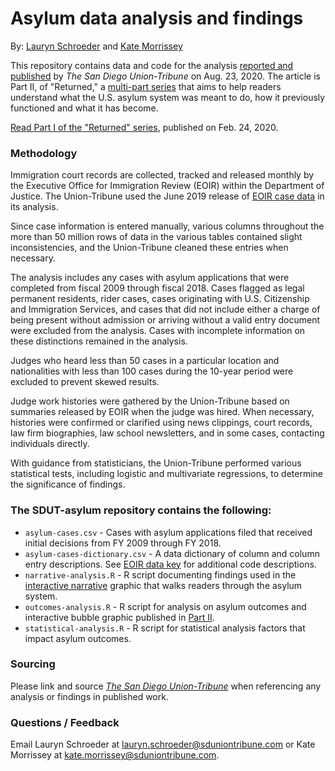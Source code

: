 # Asylum data analysis and findings
By: [Lauryn Schroeder](https://www.sandiegouniontribune.com/sdut-lauryn-schroeder-staff.html) and [Kate Morrissey](https://www.sandiegouniontribune.com/sdut-kate-morrissey-staff.html)

This repository contains data and code for the analysis [reported and published](https://www.sandiegouniontribune.com/news/immigration/story/2020-08-23/who-gets-asylum-even-before-trump-system-was-riddled-with-bias-and-disparities) by *The San Diego Union-Tribune* on Aug. 23, 2020. The article is Part II, of "Returned," a [multi-part series](https://www.sandiegouniontribune.com/returned) that aims to help readers understand what the U.S. asylum system was meant to do, how it previously functioned and what it has become.

[Read Part I of the "Returned" series](https://www.sandiegouniontribune.com/news/immigration/story/2020-02-24/protecting-the-worlds-most-vulnerable-what-it-takes-to-make-a-case-under-us-asylum-system#nt=00000170-75a7-d4fb-a17d-7de7f56b0001-liS0promoButtonnt=00000170-75a7-d4fb-a17d-7de7f56b0001-liS0promoButton), published on Feb. 24, 2020.

### Methodology

Immigration court records are collected, tracked and released monthly by the Executive Office for Immigration Review (EOIR) within the Department of Justice. The Union-Tribune used the June 2019 release of [EOIR case data](https://www.justice.gov/eoir/foia-library-0) in its analysis.

Since case information is entered manually, various columns throughout the more than 50 million rows of data in the various tables contained slight inconsistencies, and the Union-Tribune cleaned these entries when necessary.

The analysis includes any cases with asylum applications that were completed from fiscal 2009 through fiscal 2018. Cases flagged as legal permanent residents, rider cases, cases originating with U.S. Citizenship and Immigration Services, and cases that did not include either a charge of being present without admission or arriving without a valid entry document were excluded from the analysis. Cases with incomplete information on these distinctions remained in the analysis.

Judges who heard less than 50 cases in a particular location and nationalities with less than 100 cases during the 10-year period were excluded to prevent skewed results.

Judge work histories were gathered by the Union-Tribune based on summaries released by EOIR when the judge was hired. When necessary, histories were confirmed or clarified using news clippings, court records, law firm biographies, law school newsletters, and in some cases, contacting individuals directly.

With guidance from statisticians, the Union-Tribune performed various statistical tests, including logistic and multivariate regressions, to determine the significance of findings.

### The SDUT-asylum repository contains the following:

- `asylum-cases.csv` - Cases with asylum applications filed that received initial decisions from FY 2009 through FY 2018.
- `asylum-cases-dictionary.csv` - A data dictionary of column and column entry descriptions. See [EOIR data key](https://www.justice.gov/eoir/page/file/eoir-case-data-code-key/download) for additional code descriptions.
- `narrative-analysis.R` - R script documenting findings used in the [interactive narrative](https://www.sandiegouniontribune.com/news/immigration/story/2020-08-23/asylum-system-interactive-experience) graphic that walks readers through the asylum system.
- `outcomes-analysis.R` - R script for analysis on asylum outcomes and interactive bubble graphic published in [Part II](https://www.sandiegouniontribune.com/news/immigration/story/2020-08-23/who-gets-asylum-even-before-trump-system-was-riddled-with-bias-and-disparities).
- `statistical-analysis.R` - R script for statistical analysis factors that impact asylum outcomes.

### Sourcing
Please link and source [*The San Diego Union-Tribune*](https://www.sandiegouniontribune.com/) when referencing any analysis or findings in published work.

### Questions / Feedback

Email Lauryn Schroeder at [lauryn.schroeder@sduniontribune.com](mailto:lauryn.schroeder@sduniontribune.com) or Kate Morrissey at [kate.morrissey@sduniontribune.com](mailto:kate.morrissey@sduniontribune.com).
